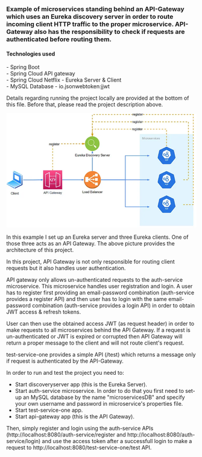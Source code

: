 <h3>Example of microservices standing behind an API-Gateway which uses an Eureka discovery server in order
to route incoming client HTTP traffic to the proper microservice. API-Gateway
also has the responsibility to check if requests are authenticated before routing them.</h3>

<h4>Technologies used</h4>
- Spring Boot<br/>
- Spring Cloud API gateway<br/>
- Spring Cloud Netflix - Eureka Server & Client<br/>
- MySQL Database
- io.jsonwebtoken:jjwt

<p>
Details regarding running the project locally are provided at the bottom of this file.
Before that, please read the project description above.
</p>

![](/sample-images/1_43NgBoAW6h-vZTgyknM8xw.jpg)

<p>
In this example I set up an Eureka server and three Eureka clients.
One of those three acts as an API Gateway.
The above picture provides the architecture of this project.
</p>

<p>
In this project, API Gateway is not only responsible for routing client requests but it
also handles user authentication.
</p>

<p>
API gateway only allows un-authenticated requests to the auth-service microservice.
This microservice handles user registration and login.
A user has to register first providing an email-password combination (auth-service provides a register API)
and then user has to login with the same email-password combination (auth-service provides a login API)
in order to obtain JWT access & refresh tokens.
</p>

<p>
User can then use the obtained access JWT (as request header) in order to make 
requests to all microservices behind the API Gateway. If a request is un-authenticated
or JWT is expired or corrupted then API Gateway will return a proper message
to the client and will not route client's request.
</p>

<p>
test-service-one provides a simple API (/test) which returns a message
only if request is authenticated by the API-Gateway.
</p>


In order to run and test the project you need to:
- Start discoveryserver app (this is the Eureka Server).
- Start auth-service microservice. In order to do that you first need 
to set-up an MySQL database by the name "microservicesDB"
and specify your own username and 
password in microservice's properties file.
- Start test-service-one app.
- Start api-gateway app (this is the API Gateway).
<p>
Then, simply register and login using the auth-service APIs (http://localhost:8080/auth-service/register and http://localhost:8080/auth-service/login)
and use the access token after a successfull login to
make a request to http://localhost:8080/test-service-one/test API.
</p>




